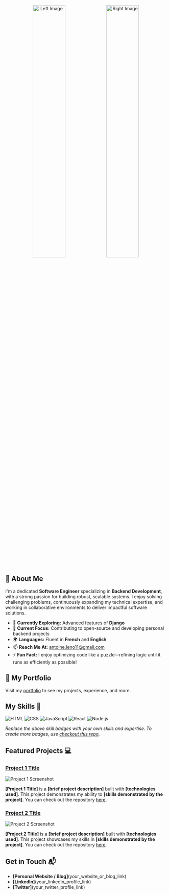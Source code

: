 <p align="center">
  <img src="https://avatars.githubusercontent.com/u/9984201?v=4" alt="Left Image" width="45%" />
  <img src="https://res.cloudinary.com/dha9n3uwa/image/upload/fl_preserve_transparency/v1746473712/Final_version_goszxq.jpg?_s=public-apps" alt="Right Image" width="45%" />
</p>

## 🚀 About Me

I'm a dedicated **Software Engineer** specializing in **Backend Development**, with a strong passion for building robust, scalable systems. I enjoy solving challenging problems, continuously expanding my technical expertise, and working in collaborative environments to deliver impactful software solutions.

- 🌱 **Currently Exploring:** Advanced features of **Django**
- 🔭 **Current Focus:** Contributing to open-source and developing personal backend projects
- 🌍 **Languages:** Fluent in **French** and **English**
- 📫 **Reach Me At:** [antoine.leno11@gmail.com](mailto:antoine.leno11@gmail.com)
- ⚡ **Fun Fact:** I enjoy optimizing code like a puzzle—refining logic until it runs as efficiently as possible!


## 📁 My Portfolio
Visit my [portfolio](https://lenoantoine.vercel.app/) to see my projects, experience, and more.

## My Skills 🧠

![HTML](https://img.shields.io/badge/-HTML-E34F26?style=flat-square&logo=html5&logoColor=white)
![CSS](https://img.shields.io/badge/-CSS-1572B6?style=flat-square&logo=css3&logoColor=white)
![JavaScript](https://img.shields.io/badge/-JavaScript-F7DF1E?style=flat-square&logo=javascript&logoColor=black)
![React](https://img.shields.io/badge/-React-61DAFB?style=flat-square&logo=react&logoColor=black)
![Node.js](https://img.shields.io/badge/-Node.js-339933?style=flat-square&logo=node.js&logoColor=white)

*Replace the above skill badges with your own skills and expertise. To create more badges, use [checkout this repo](https://github.com/alexandresanlim/Badges4-README.md-Profile).*

## Featured Projects 💻

### [Project 1 Title](project_1_link)

![Project 1 Screenshot](project_1_screenshot_url)

**[Project 1 Title]** is a **[brief project description]** built with **[technologies used]**. This project demonstrates my ability to **[skills demonstrated by the project]**. You can check out the repository [here](project_1_repository_link).

### [Project 2 Title](project_2_link)

![Project 2 Screenshot](project_2_screenshot_url)

**[Project 2 Title]** is a **[brief project description]** built with **[technologies used]**. This project showcases my skills in **[skills demonstrated by the project]**. You can check out the repository [here](project_2_repository_link).

## Get in Touch 📬

- **[Personal Website / Blog]**(your_website_or_blog_link)
- **[LinkedIn]**(your_linkedin_profile_link)
- **[Twitter]**(your_twitter_profile_link)


